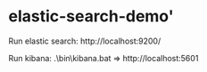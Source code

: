 # elastic-search-demo'


Run elastic search: http://localhost:9200/

Run kibana: .\bin\kibana.bat => http://localhost:5601
